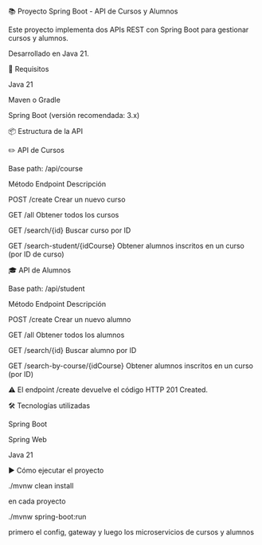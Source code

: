 📚 Proyecto Spring Boot - API de Cursos y Alumnos

Este proyecto implementa dos APIs REST con Spring Boot para gestionar cursos y alumnos.

Desarrollado en Java 21.

🚀 Requisitos

Java 21

Maven o Gradle

Spring Boot (versión recomendada: 3.x)

📦 Estructura de la API

✏️ API de Cursos

Base path: /api/course

Método	Endpoint	Descripción

POST	/create	Crear un nuevo curso

GET	/all	Obtener todos los cursos

GET	/search/{id}	Buscar curso por ID

GET	/search-student/{idCourse}	Obtener alumnos inscritos en un curso (por ID de curso)

🎓 API de Alumnos

Base path: /api/student

Método	Endpoint	Descripción

POST	/create	Crear un nuevo alumno

GET	/all	Obtener todos los alumnos

GET	/search/{id}	Buscar alumno por ID

GET	/search-by-course/{idCourse}	Obtener alumnos inscritos en un curso (por ID)

⚠️ El endpoint /create devuelve el código HTTP 201 Created.

🛠️ Tecnologías utilizadas

Spring Boot

Spring Web

Java 21

▶️ Cómo ejecutar el proyecto

./mvnw clean install 

en cada proyecto

./mvnw spring-boot:run 

primero el config, gateway y luego los microservicios de cursos y alumnos

